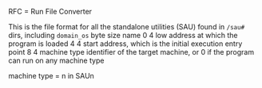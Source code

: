 RFC = Run File Converter

This is the file format for all the standalone utilities (SAU) found in `/sau#` dirs, including `domain_os`
byte    size  name
0        4      low address at which the program is loaded
4        4      start address, which is the initial execution entry point
8        4      machine type identifier of the target machine, or 0 if the program can run on any machine type 

machine type = n in SAUn
